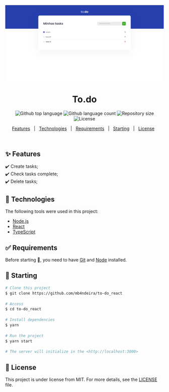 <img src="/public/to-do-list.png" alt="to-do" />

<h1 align="center">To.do</h1>

<p align="center">
  <img alt="Github top language" src="https://img.shields.io/github/languages/top/mb4ndeira/to-do_react">

  <img alt="Github language count" src="https://img.shields.io/github/languages/count/mb4ndeira/to-do_react">

  <img alt="Repository size" src="https://img.shields.io/github/repo-size/mb4ndeira/to-do_react?color=%23007acc">

  <img alt="License" src="https://img.shields.io/github/license/mb4ndeira/to-do_react">
</p>

<!-- Status -->

<!-- <h4 align="center"> 
	🚧  To Do 🚀 Under construction...  🚧
</h4> 

<hr> -->

<p align="center">
  <a href="#sparkles-features">Features</a> &#xa0; | &#xa0;
  <a href="#rocket-technologies">Technologies</a> &#xa0; | &#xa0;
  <a href="#white_check_mark-requirements">Requirements</a> &#xa0; | &#xa0;
  <a href="#checkered_flag-starting">Starting</a> &#xa0; | &#xa0;
  <a href="#memo-license">License</a> &#xa0;
</p>

<br>

## :sparkles: Features ##

:heavy_check_mark: Create tasks;\
:heavy_check_mark: Check tasks complete;\
:heavy_check_mark: Delete tasks;

## :rocket: Technologies ##

The following tools were used in this project:

- [Node.js](https://nodejs.org/en/)
- [React](https://pt-br.reactjs.org/)
- [TypeScript](https://www.typescriptlang.org/)

## :white_check_mark: Requirements ##

Before starting :checkered_flag:, you need to have [Git](https://git-scm.com) and [Node](https://nodejs.org/en/) installed.

## :checkered_flag: Starting ##

```bash
# Clone this project
$ git clone https://github.com/mb4ndeira/to-do_react

# Access
$ cd to-do_react

# Install dependencies
$ yarn

# Run the project
$ yarn start

# The server will initialize in the <http://localhost:3000>
```

## :memo: License ##

This project is under license from MIT. For more details, see the [LICENSE](LICENSE.md) file.

&#xa0;
